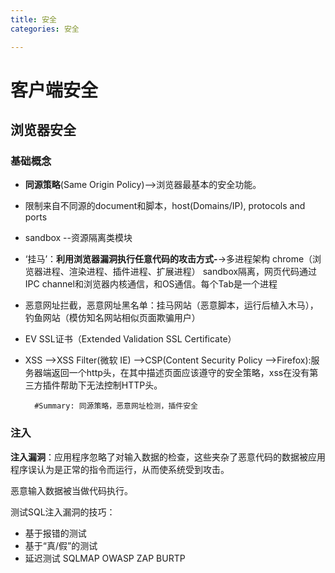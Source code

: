 ```yaml
---
title: 安全
categories: 安全

---
```

# 客户端安全
## 浏览器安全
### 基础概念
* **同源策略**(Same Origin Policy)-->浏览器最基本的安全功能。
 * 限制来自不同源的document和脚本，host(Domains/IP), protocols and ports
* sandbox  --资源隔离类模块
 * ‘挂马’：**利用浏览器漏洞执行任意代码的攻击方式-**->多进程架构 
chrome（浏览器进程、渲染进程、插件进程、扩展进程）  sandbox隔离，网页代码通过IPC channel和浏览器内核通信，和OS通信。每个Tab是一个进程
* 恶意网址拦截，恶意网址黑名单：挂马网站（恶意脚本，运行后植入木马），钓鱼网站（模仿知名网站相似页面欺骗用户）
 * EV SSL证书（Extended Validation SSL Certificate）
* XSS -->XSS Filter(微软 IE)
-->CSP(Content Security Policy -->Firefox):服务器端返回一个http头，在其中描述页面应该遵守的安全策略，xss在没有第三方插件帮助下无法控制HTTP头。  
		
		#Summary: 同源策略，恶意网址检测，插件安全
	
### 注入

**注入漏洞**：应⽤程序忽略了对输⼊数据的检查，这些夹杂了恶意代码的数据被应⽤程序误认为是正常的指令⽽运⾏，从⽽使系统受到攻击。

恶意输⼊数据被当做代码执⾏。

测试SQL注⼊漏洞的技巧：

* 基于报错的测试
* 基于“真/假”的测试
* 延迟测试
SQLMAP
OWASP ZAP
BURTP